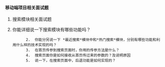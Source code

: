#### 移动端项目相关面试题

1.  搜索模块相关面试题

   1. 你能详细说一下搜索模块有哪些功能吗？

      			2.  你能分另说一下 *最近搜索*模块中和*热门搜索*模块，分别有哪些功能和利用什么样的技术实现的吗？
      			3.  在首页传参到搜索页面时，你用的传参方法是什么？
      			4.  搜索页面你是如何接收从首页传过来的参数的？及说明原因
      			5.  说一下，在搜索页面中，后退功能是如何实现的？